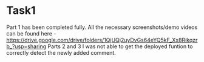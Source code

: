 # Task1
Part 1 has been completed fully.
All the necessary screenshots/demo videos can be found here -https://drive.google.com/drive/folders/1QjUQj2uyDvGs64eYQ5kF_Xx8Rikqzrb_?usp=sharing
Parts 2 and 3 I was not able to get the deployed funtion to correctly detect the newly added comment. 
